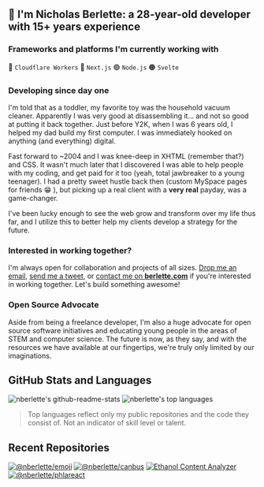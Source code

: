 ## 👋  I'm Nicholas Berlette: a 28-year-old developer with 15+ years experience

### Frameworks and platforms I'm currently working with

📙  `Cloudflare Workers`  🔵  `Next.js`  🟢  `Node.js`  🟠  `Svelte`   

### Developing since day one

I'm told that as a toddler, my favorite toy was the household vacuum cleaner. Apparently I was very good at disassembling it... and not so good at putting it back together. Just before Y2K, when I was 6 years old, I helped my dad build my first computer. I was immediately hooked on anything (and everything) digital.

Fast forward to ~2004 and I was knee-deep in XHTML (remember that?) and CSS. It wasn't much later that I discovered I was able to help people with my coding, and get paid for it too (yeah, total jawbreaker to a young teenager). I had a pretty sweet hustle back then (custom MySpace pages for friends 😁 ), but picking up a real client with a **very real** payday, was a game-changer.   
<!-- In another place and at another time, I'll write more about the years between then and now (2021), but it's safe to say the internet today is quite different from when I started coding. Standards have changed, infrastructure has grown, and access to resources / knowledge around coding has absolutely exploded. -->

I've been lucky enough to see the web grow and transform over my life thus far, and I utilize this to better help my clients develop a strategy for the future.   

### Interested in working together?

I'm always open for collaboration and projects of all sizes. [Drop me an email](mailto:nick@berlette.com), [send me a tweet](https://twitter.com/nberlette), or [contact me on **berlette.com**](https://nick.berlette.com) if you're interested in working together. Let's build something awesome!

### Open Source Advocate 

Aside from being a freelance developer, I'm also a huge advocate for open source software initiatives and educating young people in the areas of STEM and computer science. The future is now, as they say, and with the resources we have available at our fingertips, we're truly only limited by our imaginations.

## GitHub Stats and Languages

![nberlette's github-readme-stats][readme-stats] ![nberlette's top languages][nb-top-langs2]   

> Top languages reflect only my public repositories and the code they consist of. Not an indicator of skill level or talent.

## Recent Repositories
 
[![@nberlette/emoji][emoji-readme-stats]][emoji-url] [![@nberlette/canbus][canbus-readme-stats]][canbus-url] [![Ethanol Content Analyzer][eca-readme-stats]][eca-url] [![@nberlette/phlareact][phlareact-readme-stats]][phlareact-url]   

[readme-stats]: https://gh.tutorialfeed.com/api?username=nberlette&hide_rank=false&show_icons=true&border_radius=12&disable_animations=true&hide_rank=true&count_private=true&hide_title=true&hide=issues&lineheight=0.8&line_height=24&theme=ayu-mirage&icon_color=fcf5a4
[nb-top-langs2]: https://gh.tutorialfeed.com/api/top-langs/?username=nberlette&langs_count=6&card_width=417&border_radius=12&hide_title=true&hide_repos=vapesurplus&layout=compact&theme=ayu-mirage&icon_color=fcf5a4
[nb-top-langs]: https://gh.tutorialfeed.com/api/top-langs?username=nberlette&border_radius=8&disable_animations=true&hide_title=false&card_width=400&theme=ayu-mirage&icon_color=fcf5a4

[canbus-url]: https://git.io/canbus
[canbus-readme-stats]: https://gh.tutorialfeed.com/api/pin?username=nberlette&repo=canbus&show_icons=true&border_radius=12&show_owner=true&theme=ayu-mirage&icon_color=fcf5a4
[eca-url]: https://git.io/eca-ino
[eca-readme-stats]: https://gh.tutorialfeed.com/api/pin?username=nberlette&repo=eca&show_icons=true&border_radius=12&show_owner=true&theme=ayu-mirage&icon_color=fcf5a4
[emoji-url]: https://git.io/nemoji
[emoji-readme-stats]: https://gh.tutorialfeed.com/api/pin?username=nberlette&repo=emoji&show_icons=true&border_radius=12&show_owner=true&theme=ayu-mirage&icon_color=fcf5a4
[pitools-url]: https://git.io/pi-tools
[pitools-readme-stats]: https://gh.tutorialfeed.com/api/pin?username=nberlette&repo=pi-tools&show_icons=true&border_radius=12&show_owner=true&theme=ayu-mirage&icon_color=fcf5a4
[colorscheme-url]: https://git.io/darkmode
[colorscheme-stats]: https://gh.tutorialfeed.com/api/pin?username=nberlette&repo=color-scheme-change&show_icons=true&border_radius=12&show_owner=true&theme=ayu-mirage&icon_color=fcf5a4
[phlareact-url]: https://git.io/phlareact
[phlareact-readme-stats]: https://gh.tutorialfeed.com/api/pin?username=nberlette&repo=phlareact&show_icons=true&border_radius=12&show_owner=true&theme=ayu-mirage&icon_color=fcf5a4
